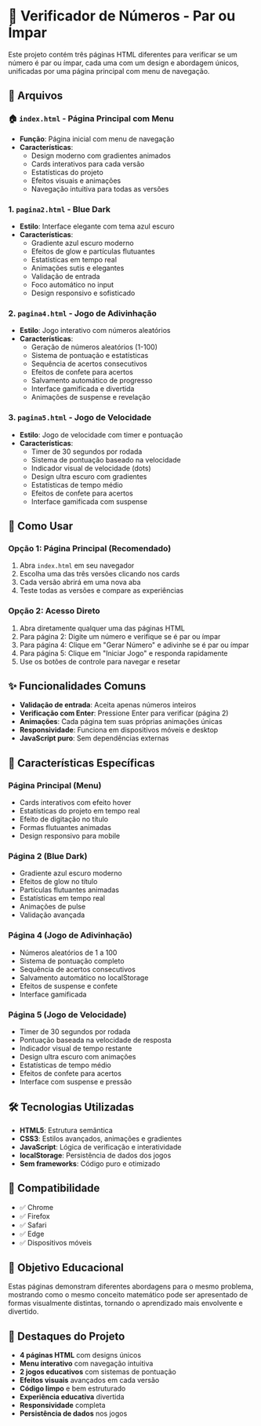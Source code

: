 # 🔢 Verificador de Números - Par ou Ímpar

Este projeto contém três páginas HTML diferentes para verificar se um número é par ou ímpar, cada uma com um design e abordagem únicos, unificadas por uma página principal com menu de navegação.

## 📁 Arquivos

### 🏠 `index.html` - Página Principal com Menu
- **Função**: Página inicial com menu de navegação
- **Características**:
  - Design moderno com gradientes animados
  - Cards interativos para cada versão
  - Estatísticas do projeto
  - Efeitos visuais e animações
  - Navegação intuitiva para todas as versões

### 1. `pagina2.html` - Blue Dark
- **Estilo**: Interface elegante com tema azul escuro
- **Características**:
  - Gradiente azul escuro moderno
  - Efeitos de glow e partículas flutuantes
  - Estatísticas em tempo real
  - Animações sutis e elegantes
  - Validação de entrada
  - Foco automático no input
  - Design responsivo e sofisticado

### 2. `pagina4.html` - Jogo de Adivinhação
- **Estilo**: Jogo interativo com números aleatórios
- **Características**:
  - Geração de números aleatórios (1-100)
  - Sistema de pontuação e estatísticas
  - Sequência de acertos consecutivos
  - Efeitos de confete para acertos
  - Salvamento automático de progresso
  - Interface gamificada e divertida
  - Animações de suspense e revelação

### 3. `pagina5.html` - Jogo de Velocidade
- **Estilo**: Jogo de velocidade com timer e pontuação
- **Características**:
  - Timer de 30 segundos por rodada
  - Sistema de pontuação baseado na velocidade
  - Indicador visual de velocidade (dots)
  - Design ultra escuro com gradientes
  - Estatísticas de tempo médio
  - Efeitos de confete para acertos
  - Interface gamificada com suspense

## 🚀 Como Usar

### Opção 1: Página Principal (Recomendado)
1. Abra `index.html` em seu navegador
2. Escolha uma das três versões clicando nos cards
3. Cada versão abrirá em uma nova aba
4. Teste todas as versões e compare as experiências

### Opção 2: Acesso Direto
1. Abra diretamente qualquer uma das páginas HTML
2. Para página 2: Digite um número e verifique se é par ou ímpar
3. Para página 4: Clique em "Gerar Número" e adivinhe se é par ou ímpar
4. Para página 5: Clique em "Iniciar Jogo" e responda rapidamente
5. Use os botões de controle para navegar e resetar

## ✨ Funcionalidades Comuns

- **Validação de entrada**: Aceita apenas números inteiros
- **Verificação com Enter**: Pressione Enter para verificar (página 2)
- **Animações**: Cada página tem suas próprias animações únicas
- **Responsividade**: Funciona em dispositivos móveis e desktop
- **JavaScript puro**: Sem dependências externas

## 🎨 Características Específicas

### Página Principal (Menu)
- Cards interativos com efeito hover
- Estatísticas do projeto em tempo real
- Efeito de digitação no título
- Formas flutuantes animadas
- Design responsivo para mobile

### Página 2 (Blue Dark)
- Gradiente azul escuro moderno
- Efeitos de glow no título
- Partículas flutuantes animadas
- Estatísticas em tempo real
- Animações de pulse
- Validação avançada

### Página 4 (Jogo de Adivinhação)
- Números aleatórios de 1 a 100
- Sistema de pontuação completo
- Sequência de acertos consecutivos
- Salvamento automático no localStorage
- Efeitos de suspense e confete
- Interface gamificada

### Página 5 (Jogo de Velocidade)
- Timer de 30 segundos por rodada
- Pontuação baseada na velocidade de resposta
- Indicador visual de tempo restante
- Design ultra escuro com animações
- Estatísticas de tempo médio
- Efeitos de confete para acertos
- Interface com suspense e pressão

## 🛠️ Tecnologias Utilizadas

- **HTML5**: Estrutura semântica
- **CSS3**: Estilos avançados, animações e gradientes
- **JavaScript**: Lógica de verificação e interatividade
- **localStorage**: Persistência de dados dos jogos
- **Sem frameworks**: Código puro e otimizado

## 📱 Compatibilidade

- ✅ Chrome
- ✅ Firefox
- ✅ Safari
- ✅ Edge
- ✅ Dispositivos móveis

## 🎯 Objetivo Educacional

Estas páginas demonstram diferentes abordagens para o mesmo problema, mostrando como o mesmo conceito matemático pode ser apresentado de formas visualmente distintas, tornando o aprendizado mais envolvente e divertido.

## 🌟 Destaques do Projeto

- **4 páginas HTML** com designs únicos
- **Menu interativo** com navegação intuitiva
- **2 jogos educativos** com sistemas de pontuação
- **Efeitos visuais** avançados em cada versão
- **Código limpo** e bem estruturado
- **Experiência educativa** divertida
- **Responsividade** completa
- **Persistência de dados** nos jogos 